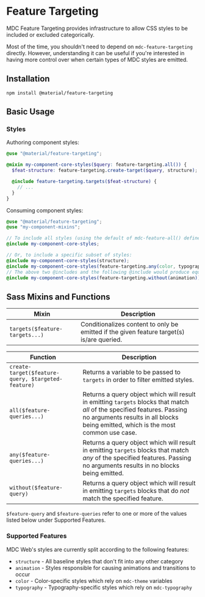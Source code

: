 <!--docs:
title: "Feature Targeting"
layout: detail
section: components
excerpt: "Provides infrastructure to allow CSS styles to be included or excluded categorically."
path: /catalog/feature-targeting/
-->

# Feature Targeting

MDC Feature Targeting provides infrastructure to allow CSS styles to be included or excluded categorically.

Most of the time, you shouldn't need to depend on `mdc-feature-targeting` directly. However, understanding it can be useful if you're interested in having more control over when certain types of MDC styles are emitted.

## Installation

```
npm install @material/feature-targeting
```

## Basic Usage

### Styles

Authoring component styles:

```scss
@use "@material/feature-targeting";

@mixin my-component-core-styles($query: feature-targeting.all()) {
  $feat-structure: feature-targeting.create-target($query, structure);

  @include feature-targeting.targets($feat-structure) {
    // ...
  }
}
```

Consuming component styles:

```scss
@use "@material/feature-targeting";
@use "my-component-mixins";

// To include all styles (using the default of mdc-feature-all() defined above):
@include my-component-core-styles;

// Or, to include a specific subset of styles:
@include my-component-core-styles(structure);
@include my-component-core-styles(feature-targeting.any(color, typography));
// The above two @includes and the following @include would produce equivalent results:
@include my-component-core-styles(feature-targeting.without(animation));
```

## Sass Mixins and Functions

Mixin | Description
--- | ---
`targets($feature-targets...)` | Conditionalizes content to only be emitted if the given feature target(s) is/are queried.

Function | Description
--- | ---
`create-target($feature-query, $targeted-feature)` | Returns a variable to be passed to `targets` in order to filter emitted styles.
`all($feature-queries...)` | Returns a query object which will result in emitting `targets` blocks that match _all_ of the specified features. Passing no arguments results in all blocks being emitted, which is the most common use case.
`any($feature-queries...)` | Returns a query object which will result in emitting `targets` blocks that match _any_ of the specified features. Passing no arguments results in no blocks being emitted.
`without($feature-query)` | Returns a query object which will result in emitting `targets` blocks that do _not_ match the specified feature.

`$feature-query` and `$feature-queries` refer to one or more of the values listed below under Supported Features.

### Supported Features

MDC Web's styles are currently split according to the following features:

* `structure` - All baseline styles that don't fit into any other category
* `animation` - Styles responsible for causing animations and transitions to occur
* `color` - Color-specific styles which rely on `mdc-theme` variables
* `typography` - Typography-specific styles which rely on `mdc-typography`

